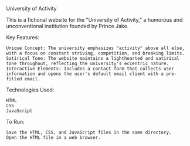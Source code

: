 University of Activity

This is a fictional website for the "University of Activity," a humorous and unconventional institution founded by Prince Jake.

Key Features:

    Unique Concept: The university emphasizes "activity" above all else, with a focus on constant striving, competition, and breaking limits.
    Satirical Tone: The website maintains a lighthearted and satirical tone throughout, reflecting the university's eccentric nature.
    Interactive Elements: Includes a contact form that collects user information and opens the user's default email client with a pre-filled email.

Technologies Used:

    HTML
    CSS
    JavaScript

To Run:

    Save the HTML, CSS, and JavaScript files in the same directory.
    Open the HTML file in a web browser.
